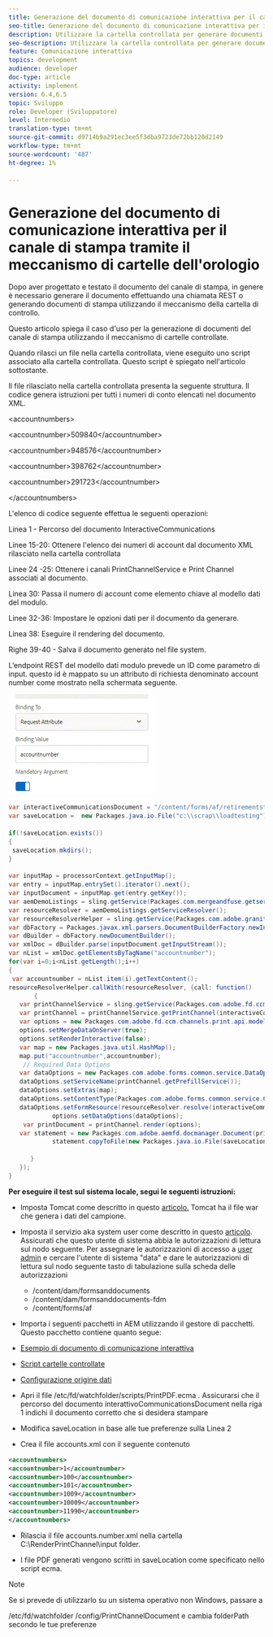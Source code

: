 ```yaml
---
title: Generazione del documento di comunicazione interattiva per il canale di stampa tramite il meccanismo di cartelle dell'orologio
seo-title: Generazione del documento di comunicazione interattiva per il canale di stampa tramite il meccanismo di cartelle dell'orologio
description: Utilizzare la cartella controllata per generare documenti del canale di stampa
seo-description: Utilizzare la cartella controllata per generare documenti del canale di stampa
feature: Comunicazione interattiva
topics: development
audience: developer
doc-type: article
activity: implement
version: 6.4,6.5
topic: Sviluppo
role: Developer (Sviluppatore)
level: Intermedio
translation-type: tm+mt
source-git-commit: d9714b9a291ec3ee5f3dba9723de72bb120d2149
workflow-type: tm+mt
source-wordcount: '487'
ht-degree: 1%

---
```



# Generazione del documento di comunicazione interattiva per il canale di stampa tramite il meccanismo di cartelle dell&#39;orologio

Dopo aver progettato e testato il documento del canale di stampa, in genere è necessario generare il documento effettuando una chiamata REST o generando documenti di stampa utilizzando il meccanismo della cartella di controllo.

Questo articolo spiega il caso d&#39;uso per la generazione di documenti del canale di stampa utilizzando il meccanismo di cartelle controllate.

Quando rilasci un file nella cartella controllata, viene eseguito uno script associato alla cartella controllata. Questo script è spiegato nell&#39;articolo sottostante.

Il file rilasciato nella cartella controllata presenta la seguente struttura. Il codice genera istruzioni per tutti i numeri di conto elencati nel documento XML.

&lt;accountnumbers>

&lt;accountnumber>509840&lt;/accountnumber>

&lt;accountnumber>948576&lt;/accountnumber>

&lt;accountnumber>398762&lt;/accountnumber>

&lt;accountnumber>291723&lt;/accountnumber>

&lt;/accountnumbers>

L&#39;elenco di codice seguente effettua le seguenti operazioni:

Linea 1 - Percorso del documento InteractiveCommunications

Linee 15-20: Ottenere l&#39;elenco dei numeri di account dal documento XML rilasciato nella cartella controllata

Linee 24 -25: Ottenere i canali PrintChannelService e Print Channel associati al documento.

Linea 30: Passa il numero di account come elemento chiave al modello dati del modulo.

Linee 32-36: Impostare le opzioni dati per il documento da generare.

Linea 38: Eseguire il rendering del documento.

Righe 39-40 - Salva il documento generato nel file system.

L’endpoint REST del modello dati modulo prevede un ID come parametro di input. questo id è mappato su un attributo di richiesta denominato account number come mostrato nella schermata seguente.

![requestattribute](assets/requestattributeprintchannel.gif)

```java
var interactiveCommunicationsDocument = "/content/forms/af/retirementstatementprint/channels/print/";
var saveLocation =  new Packages.java.io.File("c:\\scrap\\loadtesting");

if(!saveLocation.exists())
{
 saveLocation.mkdirs();
}

var inputMap = processorContext.getInputMap();
var entry = inputMap.entrySet().iterator().next();
var inputDocument = inputMap.get(entry.getKey());
var aemDemoListings = sling.getService(Packages.com.mergeandfuse.getserviceuserresolver.GetResolver);
var resourceResolver = aemDemoListings.getServiceResolver();
var resourceResolverHelper = sling.getService(Packages.com.adobe.granite.resourceresolverhelper.ResourceResolverHelper);
var dbFactory = Packages.javax.xml.parsers.DocumentBuilderFactory.newInstance();
var dBuilder = dbFactory.newDocumentBuilder();
var xmlDoc = dBuilder.parse(inputDocument.getInputStream());
var nList = xmlDoc.getElementsByTagName("accountnumber");
for(var i=0;i<nList.getLength();i++)
{
 var accountnumber = nList.item(i).getTextContent();
resourceResolverHelper.callWith(resourceResolver, {call: function()
       {
   var printChannelService = sling.getService(Packages.com.adobe.fd.ccm.channels.print.api.service.PrintChannelService);
   var printChannel = printChannelService.getPrintChannel(interactiveCommunicationsDocument);
   var options = new Packages.com.adobe.fd.ccm.channels.print.api.model.PrintChannelRenderOptions();
   options.setMergeDataOnServer(true);
   options.setRenderInteractive(false);
   var map = new Packages.java.util.HashMap();
   map.put("accountnumber",accountnumber);
    // Required Data Options
   var dataOptions = new Packages.com.adobe.forms.common.service.DataOptions(); 
   dataOptions.setServiceName(printChannel.getPrefillService()); 
   dataOptions.setExtras(map); 
   dataOptions.setContentType(Packages.com.adobe.forms.common.service.ContentType.JSON);
   dataOptions.setFormResource(resourceResolver.resolve(interactiveCommunicationsDocument));
            options.setDataOptions(dataOptions); 
    var printDocument = printChannel.render(options);
   var statement = new Packages.com.adobe.aemfd.docmanager.Document(printDocument.getInputStream());
            statement.copyToFile(new Packages.java.io.File(saveLocation+"\\"+accountnumber+".pdf"));

      }
   });
}
```


**Per eseguire il test sul sistema locale, segui le seguenti istruzioni:**

* Imposta Tomcat come descritto in questo [articolo.](/help/forms/ic-print-channel-tutorial/set-up-tomcat.md) Tomcat ha il file war che genera i dati del campione.
* Imposta il servizio aka system user come descritto in questo [articolo](/help/forms/adaptive-forms/service-user-tutorial-develop.md).
Assicurati che questo utente di sistema abbia le autorizzazioni di lettura sul nodo seguente. Per assegnare le autorizzazioni di accesso a [user admin](https://localhost:4502/useradmin) e cercare l&#39;utente di sistema &quot;data&quot; e dare le autorizzazioni di lettura sul nodo seguente tasto di tabulazione sulla scheda delle autorizzazioni
   * /content/dam/formsanddocuments
   * /content/dam/formsanddocuments-fdm
   * /content/forms/af
* Importa i seguenti pacchetti in AEM utilizzando il gestore di pacchetti. Questo pacchetto contiene quanto segue:


* [Esempio di documento di comunicazione interattiva](assets/retirementstatementprint.zip)
* [Script cartelle controllate](assets/printchanneldocumentusingwatchedfolder.zip)
* [Configurazione origine dati](assets/datasource.zip)

* Apri il file /etc/fd/watchfolder/scripts/PrintPDF.ecma . Assicurarsi che il percorso del documento interattivoCommunicationsDocument nella riga 1 indichi il documento corretto che si desidera stampare

* Modifica saveLocation in base alle tue preferenze sulla Linea 2

* Crea il file accounts.xml con il seguente contenuto

```xml
<accountnumbers>
<accountnumber>1</accountnumber>
<accountnumber>100</accountnumber>
<accountnumber>101</accountnumber>
<accountnumber>1009</accountnumber>
<accountnumber>10009</accountnumber>
<accountnumber>11990</accountnumber>
</accountnumbers>
```


* Rilascia il file accounts.number.xml nella cartella C:\RenderPrintChannel\input folder.

* I file PDF generati vengono scritti in saveLocation come specificato nello script ecma.

>[!NOTE]
>
>Se si prevede di utilizzarlo su un sistema operativo non Windows, passare a
>
>/etc/fd/watchfolder /config/PrintChannelDocument e cambia folderPath secondo le tue preferenze

